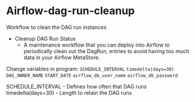 # Airflow-dag-run-cleanup
Workflow to clean the DAG run instances


* Cleanup DAG Run Status
  * A maintenance workflow that you can deploy into Airflow to periodically clean out the DagRun, entries to avoid having too much data in your Airflow MetaStore.

Change variables in program:
`SCHEDULE_INTERVAL` `timedelta(days=30)` `DAG_OWNER_NAME` `START_DATE` `airflow_db_user_name` `airflow_db_password`

SCHEDULE_INTERVAL - Defines how often that DAG runs
timedelta(days=30) - Length to retain the DAG runs
